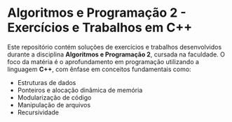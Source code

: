 # Algoritmos e Programação 2 - Exercícios e Trabalhos em C++

Este repositório contém soluções de exercícios e trabalhos desenvolvidos durante a disciplina **Algoritmos e Programação 2**, cursada na faculdade. O foco da matéria é o aprofundamento em programação utilizando a linguagem **C++**, com ênfase em conceitos fundamentais como:

- Estruturas de dados
- Ponteiros e alocação dinâmica de memória
- Modularização de código
- Manipulação de arquivos
- Recursividade
